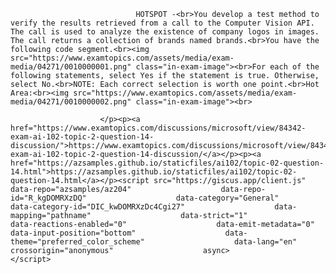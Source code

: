 <p class="card-text">
							
								HOTSPOT -<br>You develop a test method to verify the results retrieved from a call to the Computer Vision API. The call is used to analyze the existence of company logos in images. The call returns a collection of brands named brands.<br>You have the following code segment.<br><img src="https://www.examtopics.com/assets/media/exam-media/04271/0010000001.png" class="in-exam-image"><br>For each of the following statements, select Yes if the statement is true. Otherwise, select No.<br>NOTE: Each correct selection is worth one point.<br>Hot Area:<br><img src="https://www.examtopics.com/assets/media/exam-media/04271/0010000002.png" class="in-exam-image"><br>
							
						</p><p><a href="https://www.examtopics.com/discussions/microsoft/view/84342-exam-ai-102-topic-2-question-14-discussion/">https://www.examtopics.com/discussions/microsoft/view/84342-exam-ai-102-topic-2-question-14-discussion/</a></p><p><a href="https://azsamples.github.io/staticfiles/ai102/topic-02-question-14.html">https://azsamples.github.io/staticfiles/ai102/topic-02-question-14.html</a></p><script src="https://giscus.app/client.js"                    data-repo="azsamples/az204"                    data-repo-id="R_kgDOMRXzDQ"                    data-category="General"                    data-category-id="DIC_kwDOMRXzDc4Cgi27"                    data-mapping="pathname"                    data-strict="1"                    data-reactions-enabled="0"                    data-emit-metadata="0"                    data-input-position="bottom"                    data-theme="preferred_color_scheme"                    data-lang="en"                    crossorigin="anonymous"                    async>                    </script>